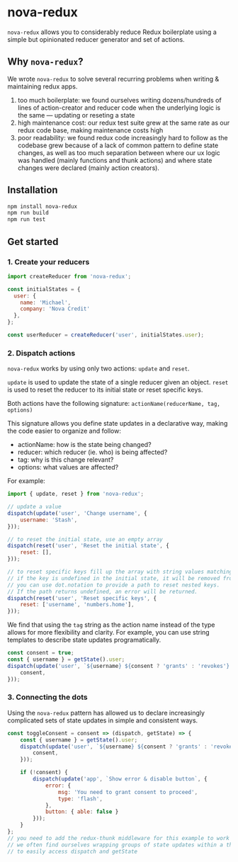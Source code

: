 # nova-redux

`nova-redux` allows you to considerably reduce Redux boilerplate using a simple but opinionated reducer generator and set of actions.

## Why `nova-redux`?
We wrote `nova-redux` to solve several recurring problems when writing & maintaining redux apps.

1. too much boilerplate: we found ourselves writing dozens/hundreds of lines of action-creator and reducer code when the underlying logic is the same — updating or reseting a state
2. high maintenance cost: our redux test suite grew at the same rate as our redux code base, making maintenance costs high
3. poor readability: we found redux code increasingly hard to follow as the codebase grew because of a lack of common pattern to define state changes, as well as too much separation between where our ux logic was handled (mainly functions and thunk actions) and where state changes were declared (mainly action creators).

## Installation

```bash
npm install nova-redux
npm run build
npm run test
```

## Get started
### 1. Create your reducers
```js
import createReducer from 'nova-redux';

const initialStates = {
  user: {
    name: 'Michael',
    company: 'Nova Credit'
  },
};

const userReducer = createReducer('user', initialStates.user);
```

### 2. Dispatch actions
`nova-redux` works by using only two actions: `update` and `reset`.

`update` is used to update the state of a single reducer given an object.
`reset` is used to reset the reducer to its initial state or reset specific keys.

Both actions have the following signature:
`actionName(reducerName, tag, options)`

This signature allows you define state updates in a declarative way, making the code easier to organize and follow:
- actionName: how is the state being changed?
- reducer: which reducer (ie. who) is being affected?
- tag: why is this change relevant?
- options: what values are affected?

For example:
```js
import { update, reset } from 'nova-redux';

// update a value
dispatch(update('user', 'Change username', {
	username: 'Stash',
}));

// to reset the initial state, use an empty array
dispatch(reset('user', 'Reset the initial state', {
	reset: [],
}));

// to reset specific keys fill up the array with string values matching the state's keys.
// if the key is undefined in the initial state, it will be removed from the object.
// you can use dot.notation to provide a path to reset nested keys.
// If the path returns undefined, an error will be returned.
dispatch(reset('user', 'Reset specific keys', {
	reset: ['username', 'numbers.home'],
}));
```

We find that using the `tag` string as the action name instead of the type allows for more flexibility and clarity.
For example, you can use string templates to describe state updates programatically.

```js
const consent = true;
const { username } = getState().user;
dispatch(update('user', `${username} ${consent ? 'grants' : 'revokes'} consent`, {
	consent,
}));
```

### 3. Connecting the dots
Using the `nova-redux` pattern has allowed us to declare increasingly complicated sets of state updates in simple and consistent ways.

```js
const toggleConsent = consent => (dispatch, getState) => {
	const { username } = getState().user;
	dispatch(update('user', `${username} ${consent ? 'grants' : 'revokes'} consent`, {
		consent,
	}));

	if (!consent) {
		dispatch(update('app', `Show error & disable button`, {
			error: {
				msg: 'You need to grant consent to proceed',
				type: 'flash',
			},
			button: { able: false }
		}));
	}
};
// you need to add the redux-thunk middleware for this example to work
// we often find ourselves wrapping groups of state updates within a thunk-action
// to easily access dispatch and getState
```

